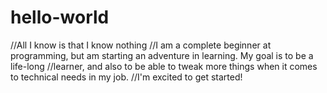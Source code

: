 # hello-world
//All I know is that I know nothing
//I am a complete beginner at programming, but am starting an adventure in learning. My goal is to be a life-long
//learner, and also to be able to tweak more things when it comes to technical needs in my job.
//I'm excited to get started!
